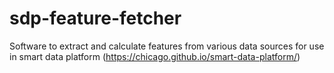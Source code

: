 # sdp-feature-fetcher
Software to extract and calculate features from various data sources for use in smart data platform (https://chicago.github.io/smart-data-platform/)

